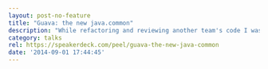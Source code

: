 ```yaml
---
layout: post-no-feature
title: "Guava: the new java.common"
description: "While refactoring and reviewing another team's code I was overwhelmed by the range of different solutions to same problems, 'clever' hacks. The intention of the talk was to show off how Guava simplifies writing Java code."
category: talks
rel: https://speakerdeck.com/peel/guava-the-new-java-common 
date: '2014-09-01 17:44:45'
---
```

